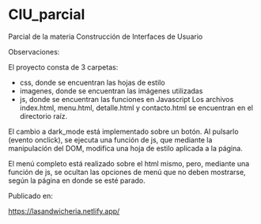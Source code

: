 # CIU_parcial
Parcial de la materia Construcción de Interfaces de Usuario

Observaciones:

El proyecto consta de 3 carpetas:
- css, donde se encuentran las hojas de estilo
- imagenes, donde se encuentran las imágenes utilizadas
- js, donde se encuentran las funciones en Javascript
Los archivos index.html, menu.html, detalle.html y contacto.html se encuentran en el directorio raíz.

El cambio a dark_mode está implementado sobre un botón. Al pulsarlo (evento onclick), se ejecuta una función de js, que mediante la manipulación del DOM, modifica una hoja de estilo aplicada a la página.

El menú completo está realizado sobre el html mismo, pero, mediante una función de js, se ocultan las opciones de menú que no deben mostrarse, según la página en donde se esté parado.

Publicado en:

https://lasandwicheria.netlify.app/
